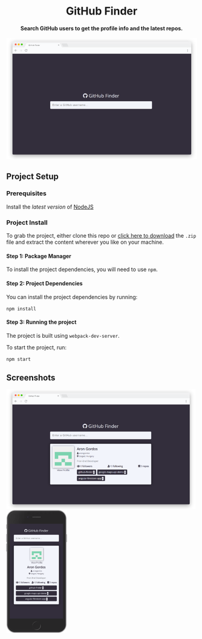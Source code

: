 <div align="center">
  <h1>GitHub Finder</h1>
  <h4>Search GitHub users to get the profile info and the latest repos.</h4>
  <img src="img/screenshot-1.png" width="600">
</div>

## Project Setup

### Prerequisites

Install the _latest version_ of <a href="https://nodejs.org" target="_blank">NodeJS</a>

### Project Install

To grab the project, either clone this repo or [click here to download](https://github.com/arongordos/github-finder/archive/main.zip) the `.zip` file and extract the content wherever you like on your machine.

#### Step 1: Package Manager

To install the project dependencies, you will need to use `npm`.

#### Step 2: Project Dependencies

You can install the project dependencies by running:

```
npm install
```

#### Step 3: Running the project
The project is built using `webpack-dev-server`.

To start the project, run:

```
npm start
```

<div>
  <h2>Screenshots</h2>
  <img src="img/screenshot-2.png" width="500">
  <img src="img/screenshot-mobile.png" width="160">
</div>